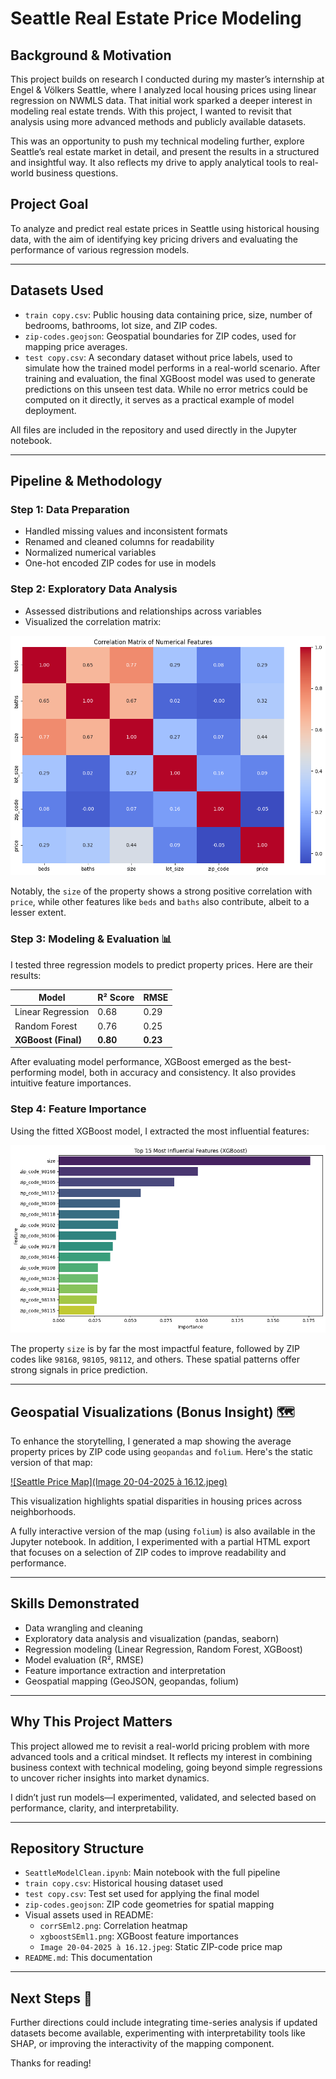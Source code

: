 # Seattle Real Estate Price Modeling

## Background & Motivation

This project builds on research I conducted during my master’s internship at Engel & Völkers Seattle, where I analyzed local housing prices using linear regression on NWMLS data. That initial work sparked a deeper interest in modeling real estate trends. With this project, I wanted to revisit that analysis using more advanced methods and publicly available datasets.

This was an opportunity to push my technical modeling further, explore Seattle’s real estate market in detail, and present the results in a structured and insightful way. It also reflects my drive to apply analytical tools to real-world business questions.

## Project Goal

To analyze and predict real estate prices in Seattle using historical housing data, with the aim of identifying key pricing drivers and evaluating the performance of various regression models.

---

## Datasets Used

- `train copy.csv`: Public housing data containing price, size, number of bedrooms, bathrooms, lot size, and ZIP codes.
- `zip-codes.geojson`: Geospatial boundaries for ZIP codes, used for mapping price averages.
- `test copy.csv`: A secondary dataset without price labels, used to simulate how the trained model performs in a real-world scenario. After training and evaluation, the final XGBoost model was used to generate predictions on this unseen test data. While no error metrics could be computed on it directly, it serves as a practical example of model deployment.

All files are included in the repository and used directly in the Jupyter notebook.

---

## Pipeline & Methodology

### Step 1: Data Preparation
- Handled missing values and inconsistent formats
- Renamed and cleaned columns for readability
- Normalized numerical variables
- One-hot encoded ZIP codes for use in models

### Step 2: Exploratory Data Analysis
- Assessed distributions and relationships across variables
- Visualized the correlation matrix:

![Correlation Matrix](corrSEml2.png)

Notably, the `size` of the property shows a strong positive correlation with `price`, while other features like `beds` and `baths` also contribute, albeit to a lesser extent.

### Step 3: Modeling & Evaluation 📊

I tested three regression models to predict property prices. Here are their results:

| Model           | R² Score | RMSE |
|----------------|----------|------|
| Linear Regression | 0.68     | 0.29 |
| Random Forest     | 0.76     | 0.25 |
| **XGBoost (Final)**   | **0.80** | **0.23** |

After evaluating model performance, XGBoost emerged as the best-performing model, both in accuracy and consistency. It also provides intuitive feature importances.

### Step 4: Feature Importance

Using the fitted XGBoost model, I extracted the most influential features:

![XGBoost Importance](xgboostSEml1.png)

The property `size` is by far the most impactful feature, followed by ZIP codes like `98168`, `98105`, `98112`, and others. These spatial patterns offer strong signals in price prediction.

---

## Geospatial Visualizations (Bonus Insight) 🗺️

To enhance the storytelling, I generated a map showing the average property prices by ZIP code using `geopandas` and `folium`. Here's the static version of that map:

[![Seattle Price Map](Image 20-04-2025 à 16.12.jpeg)](https://github.com/SBrouck/ml-seattle-real-estate-modeling/blob/e1fe877040fec2d878325da94bb76e05743770d8/Image%2020-04-2025%20a%CC%80%2016.12.jpeg)

This visualization highlights spatial disparities in housing prices across neighborhoods.

A fully interactive version of the map (using `folium`) is also available in the Jupyter notebook. In addition, I experimented with a partial HTML export that focuses on a selection of ZIP codes to improve readability and performance.

---

## Skills Demonstrated

- Data wrangling and cleaning
- Exploratory data analysis and visualization (pandas, seaborn)
- Regression modeling (Linear Regression, Random Forest, XGBoost)
- Model evaluation (R², RMSE)
- Feature importance extraction and interpretation
- Geospatial mapping (GeoJSON, geopandas, folium)

---

## Why This Project Matters

This project allowed me to revisit a real-world pricing problem with more advanced tools and a critical mindset. It reflects my interest in combining business context with technical modeling, going beyond simple regressions to uncover richer insights into market dynamics.

I didn’t just run models—I experimented, validated, and selected based on performance, clarity, and interpretability.

---

## Repository Structure

- `SeattleModelClean.ipynb`: Main notebook with the full pipeline
- `train copy.csv`: Historical housing dataset used
- `test copy.csv`: Test set used for applying the final model
- `zip-codes.geojson`: ZIP code geometries for spatial mapping
- Visual assets used in README:
  - `corrSEml2.png`: Correlation heatmap
  - `xgboostSEml1.png`: XGBoost feature importances
  - `Image 20-04-2025 à 16.12.jpeg`: Static ZIP-code price map
- `README.md`: This documentation

---

## Next Steps 🚀

Further directions could include integrating time-series analysis if updated datasets become available, experimenting with interpretability tools like SHAP, or improving the interactivity of the mapping component.

Thanks for reading!

